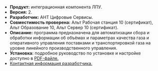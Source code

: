* **Продукт:** интеграционная компонента ЛПУ.
* **Версия:** 2.
* **Разработчик:** АНТ Цифровые Сервисы.
* **Совместимость проверена:** Альт Рабочая станция 10 (сертификат), Альт Образование 10, Альт Сервер 10 (сертификат).
* **Описание:** программа предназначена для автоматизации сбора и обработки информации об объёмах и параметрах качества газа и оперативного управления поставками и транспортировкой газа на уровне линейного производственного управления.
* **Установка:** подробное руководство по установке и настройке доступно в [PDF-файле.](https://www.basealt.ru/fileadmin/user_upload/compatibility/instr/55dd9857b0a24fbb9c663ee03d6e93ac.pdf)
* [Контактная информация разработчика.](https://antds.ru/)
